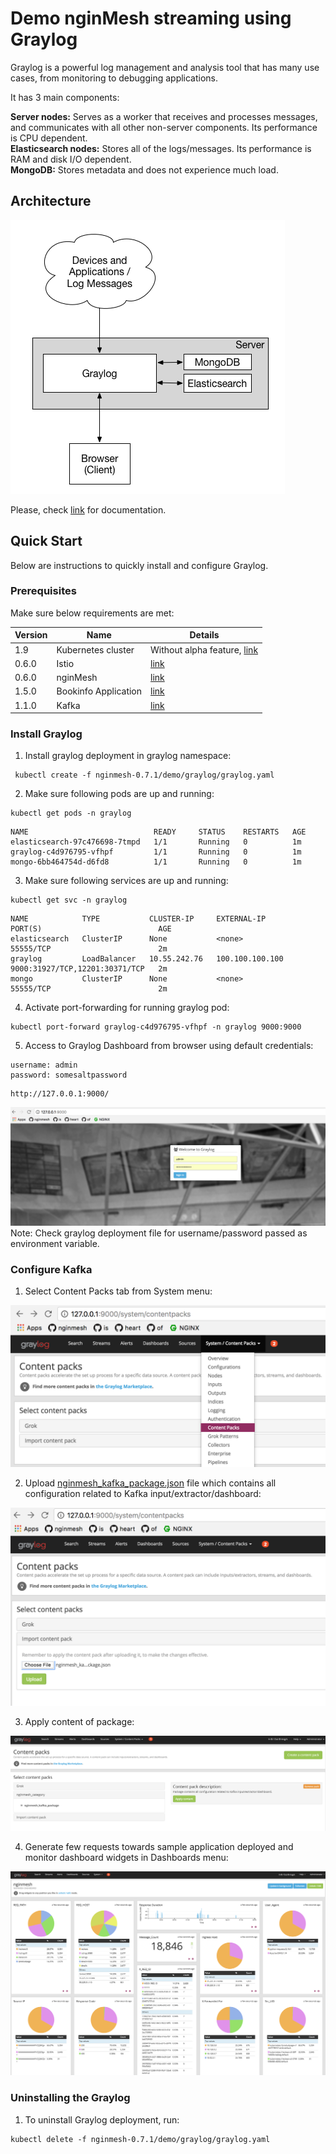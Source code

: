
# Demo nginMesh streaming using Graylog

Graylog is a powerful log management and analysis tool that has many use cases, from monitoring to debugging applications.

It has 3 main components:

**Server nodes:** Serves as a worker that receives and processes messages, and communicates with all other non-server components. Its performance is CPU dependent. <br>
**Elasticsearch nodes:** Stores all of the logs/messages. Its performance is RAM and disk I/O dependent.<br>
**MongoDB:** Stores metadata and does not experience much load.

## Architecture

![Alt text](images/graylog.png?raw=true "Graylog Architecture") 

Please, check [link](http://docs.graylog.org/en/2.4/) for documentation.

## Quick Start
Below are instructions to quickly install and configure Graylog.

### Prerequisites
Make sure below requirements are met:
  
  | Version | Name | Details |
  | --- | ------ | ------ |
  |1.9|Kubernetes cluster|Without alpha feature, [link](https://istio.io/docs/setup/kubernetes/quick-start.html#google-kubernetes-engine)|
  |0.6.0|Istio|[link](https://istio.io/docs/setup/kubernetes/quick-start.html)|
  |0.6.0|nginMesh|[link](https://github.com/nginmesh/nginmesh/blob/master/README.md)|
  |1.5.0|Bookinfo Application|[link](https://github.com/istio/istio/blob/master/samples/bookinfo/src)|
  |1.1.0|Kafka|[link](https://kafka.apache.org/downloadsc)|

### Install Graylog
1. Install graylog deployment in graylog namespace:
```
 kubectl create -f nginmesh-0.7.1/demo/graylog/graylog.yaml
```
2. Make sure following pods are up and running:

```
kubectl get pods -n graylog
```
```
NAME                            READY     STATUS    RESTARTS   AGE
elasticsearch-97c476698-7tmpd   1/1       Running   0          1m
graylog-c4d976795-vfhpf         1/1       Running   0          1m
mongo-6bb464754d-d6fd8          1/1       Running   0          1m
```
3. Make sure following services are up and running: 
```
kubectl get svc -n graylog
```
```
NAME            TYPE           CLUSTER-IP     EXTERNAL-IP       PORT(S)                          AGE
elasticsearch   ClusterIP      None           <none>            55555/TCP                        2m
graylog         LoadBalancer   10.55.242.76   100.100.100.100   9000:31927/TCP,12201:30371/TCP   2m
mongo           ClusterIP      None           <none>            55555/TCP                        2m

```

4. Activate port-forwarding for running graylog pod:
```
kubectl port-forward graylog-c4d976795-vfhpf -n graylog 9000:9000
```

5. Access to Graylog Dashboard from browser using default credentials:
 ```
username: admin
password: somesaltpassword
```
```
http://127.0.0.1:9000/
```
![Alt text](images/1_login.png?raw=true "Login")
Note: Check graylog deployment file for username/password passed as environment variable. 


### Configure Kafka

1. Select Content Packs tab from System menu:

![Alt text](images/2_content_packs.png?raw=true "Content Packs")

2. Upload  [nginmesh_kafka_package.json](nginmesh_kafka_package.json) file which contains all configuration related to Kafka input/extractor/dashboard:

![Alt text](images/3_upload_package.png?raw=true "Upload Packs")

3. Apply content of package:

![Alt text](images/4_apply_content.png?raw=true "Apply Content ")

4. Generate few requests towards sample application deployed and monitor dashboard widgets in Dashboards menu:

![Alt text](images/5_dashboard.png?raw=true "Dashboard ")


### Uninstalling the Graylog
1. To uninstall Graylog deployment, run:
``` 
kubectl delete -f nginmesh-0.7.1/demo/graylog/graylog.yaml
```


